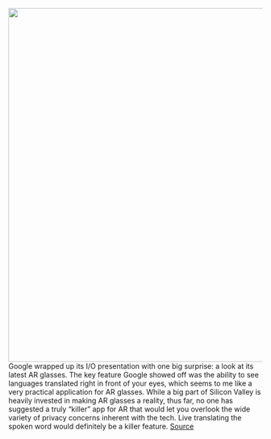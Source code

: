 <img src='https://cdn.vox-cdn.com/thumbor/EQwmpc3cKxlAIaA4ZqDXmFnOWzU=/0x0:1920x1080/1200x800/filters:focal(807x387:1113x693)/cdn.vox-cdn.com/uploads/chorus_image/image/70857931/Screen_Shot_2022_05_11_at_12.13.12_PM.0.png' width='700px' /><br/>
Google wrapped up its I/O presentation with one big surprise: a look at its latest AR glasses. The key feature Google showed off was the ability to see languages translated right in front of your eyes, which seems to me like a very practical application for AR glasses. While a big part of Silicon Valley is heavily invested in making AR glasses a reality, thus far, no one has suggested a truly “killer” app for AR that would let you overlook the wide variety of privacy concerns inherent with the tech. Live translating the spoken word would definitely be a killer feature.
<a href='https://www.theverge.com/2022/5/11/23067426/google-ar-glasses-live-translate-io'> Source <a/>